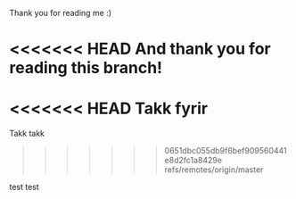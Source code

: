 Thank you for reading me :)

<<<<<<< HEAD
And thank you for reading this branch!
=======
<<<<<<< HEAD
Takk fyrir
=======
Takk takk
>>>>>>> 0651dbc055db9f6bef909560441e8d2fc1a8429e
>>>>>>> refs/remotes/origin/master

test test